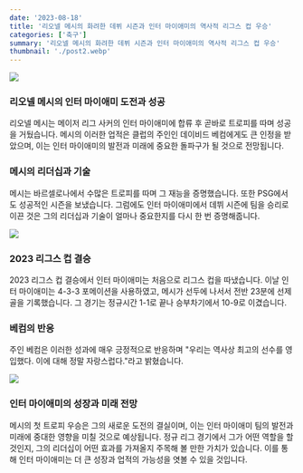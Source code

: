 ```yaml
---
date: '2023-08-18'
title: '리오넬 메시의 화려한 데뷔 시즌과 인터 마이애미의 역사적 리그스 컵 우승'
categories: ['축구']
summary: '리오넬 메시의 화려한 데뷔 시즌과 인터 마이애미의 역사적 리그스 컵 우승'
thumbnail: './post2.webp'
---
```


![](https://blog.kakaocdn.net/dn/mHAxQ/btsrCSbk5E9/60eprBgjxUcP8GReHKiKpK/img.webp)

### **리오넬 메시의 인터 마이애미 도전과 성공**

리오넬 메시는 메이저 리그 사커의 인터 마이애미에 합류 후 곧바로 트로피를 따며 성공을 거뒀습니다. 메시의 이러한 업적은 클럽의 주인인 데이비드 베컴에게도 큰 인정을 받았으며, 이는 인터 마이애미의 발전과 미래에 중요한 돌파구가 될 것으로 전망됩니다.

### **메시의 리더십과 기술**

메시는 바르셀로나에서 수많은 트로피를 따며 그 재능을 증명했습니다. 또한 PSG에서도 성공적인 시즌을 보냈습니다. 그럼에도 인터 마이애미에서 데뷔 시즌에 팀을 승리로 이끈 것은 그의 리더십과 기술이 얼마나 중요한지를 다시 한 번 증명해줍니다.

![](https://blog.kakaocdn.net/dn/x2rAK/btsrIfDxS1U/Vx6TwpyMcStYsZ0uHuq5Rk/img.png)

### **2023 리그스 컵 결승**

2023 리그스 컵 결승에서 인터 마이애미는 처음으로 리그스 컵을 따냈습니다. 이날 인터 마이애미는 4-3-3 포메이션을 사용하였고, 메시가 선두에 나서서 전반 23분에 선제골을 기록했습니다. 그 경기는 정규시간 1-1로 끝나 승부차기에서 10-9로 이겼습니다.

### **베컴의 반응**

주인 베컴은 이러한 성과에 매우 긍정적으로 반응하며 "우리는 역사상 최고의 선수를 영입했다. 이에 대해 정말 자랑스럽다."라고 밝혔습니다.

![](https://blog.kakaocdn.net/dn/easAU7/btsrRT0Ybed/I9RHH4gUz32c9B11sr5ON1/img.png)

### **인터 마이애미의 성장과 미래 전망**

메시의 첫 트로피 우승은 그의 새로운 도전의 결실이며, 이는 인터 마이애미 팀의 발전과 미래에 중대한 영향을 미칠 것으로 예상됩니다. 정규 리그 경기에서 그가 어떤 역할을 할 것인지, 그의 리더십이 어떤 효과를 가져올지 주목해 볼 만한 가치가 있습니다. 이를 통해 인터 마이애미는 더 큰 성장과 업적의 가능성을 엿볼 수 있을 것입니다.
